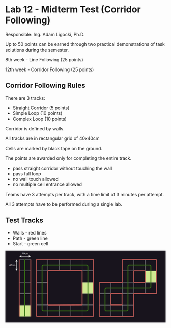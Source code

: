 # Lab 12 - Midterm Test (Corridor Following)

Responsible: Ing. Adam Ligocki, Ph.D.

Up to 50 points can be earned through two practical demonstrations of task solutions during the semester.

8th week - Line Following (25 points)

12th week - Corridor Following (25 points)

## Corridor Following Rules

There are 3 tracks:
 - Straight Corridor (5 points)
 - Simple Loop (10 points)
 - Complex Loop (10 points)

Corridor is defined by walls.

All tracks are in rectangular grid of 40x40cm

Cells are marked by black tape on the ground.

The points are awarded only for completing the entire track.
 - pass straight corridor without touching the wall
 - pass full loop
 - no wall touch allowed
 - no multiple cell entrance allowed

Teams have 3 attempts per track, with a time limit of 3 minutes per attempt.

All 3 attempts have to be performed during a single lab.

## Test Tracks

- Walls - red lines
- Path - green line
- Start - green cell

![Test Track](../images/corridor_tracks.png)